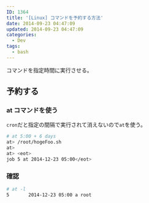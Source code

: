 ```yaml
---
ID: 1364
title: '[Linux] コマンドを予約する方法'
date: 2014-09-23 04:47:09
updated: 2014-09-23 04:47:09
categories:
  - Dev
tags:
  - bash
---
```


コマンドを指定時間に実行させる。

## 予約する

### at コマンドを使う

`cron`だと指定の間隔で実行されて消えないので`at`を使う。

```bash
# at 5:00 + 6 days
at> /root/hogeFoo.sh
at>
at> <eot>
job 5 at 2014-12-23 05:00</eot>
```

### 確認

```bash
# at -l
5       2014-12-23 05:00 a root
```
